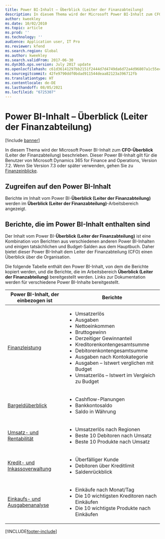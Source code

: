 ```yaml
---
title: Power BI-Inhalt – Überblick (Leiter der Finanzabteilung)
description: In diesem Thema wird der Microsoft Power BI-Inhalt zum CFO-Überblick (Leiter der Finanzabteilung) beschrieben.
author: kweekley
ms.date: 10/02/2010
ms.topic: article
ms.prod: ''
ms.technology: ''
audience: Application user, IT Pro
ms.reviewer: kfend
ms.search.region: Global
ms.author: kweekley
ms.search.validFrom: 2017-06-30
ms.dyn365.ops.version: July 2017 update
ms.openlocfilehash: c61d36141297bb2151f2444d7d4749da6d72a4d96807a1c55ecc0d006e4772fb
ms.sourcegitcommit: 42fe9790ddf0bdad911544deaa82123a396712fb
ms.translationtype: HT
ms.contentlocale: de-DE
ms.lasthandoff: 08/05/2021
ms.locfileid: "6725307"
---
```

# <a name="cfo-overview-power-bi-content"></a>Power BI-Inhalt – Überblick (Leiter der Finanzabteilung)

[!include [banner](../includes/banner.md)] 

In diesem Thema wird der Microsoft Power BI-Inhalt zum **CFO-Überblick** (Leiter der Finanzabteilung) beschrieben. Dieser Power BI-Inhalt gilt für die Benutzer von Microsoft Dynamics 365 for Finance and Operations, Version 7.2. Wenn Sie Version 7.3 oder später verwenden, gehen Sie zu [Finanzeinblicke](financial-insights.md).

## <a name="accessing-the-power-bi-content"></a>Zugreifen auf den Power BI-Inhalt

Berichte im Inhalt vom Power BI-**Überblick (Leiter der Finanzabteilung)** werden im **Überblick (Leiter der Finanzabteilung)**-Arbeitsbereich angezeigt.

## <a name="reports-that-are-included-in-the-power-bi-content"></a>Berichte, die im Power BI-Inhalt enthalten sind
Der Inhalt vom Power BI-**Überblick (Leiter der Finanzabteilung)** ist eine Kombination von Berichten aus verschiedenen anderen Power BI-Inhalten und einigen tatsächlichen und Budget-Salden aus dem Hauptbuch. Daher bietet dieser Power BI-Inhalt dem Leiter der Finanzabteilung (CFO) einen Überblick über die Organisation.

Die folgende Tabelle enthält den Power BI-Inhalt, von dem die Berichte kopiert werden, und die Berichte, die im Arbeitsbereich **Überblick (Leiter der Finanzabteilung)** bereitgestellt werden. Links zur Dokumentation werden für verschiedene Power BI-Inhalte bereitgestellt.

| Power BI-Inhalt, der einbezogen ist | Berichte |
|-----------------------------------|---------|
| [Finanzleistung](financial-performance-power-bi-content-pack.md) | <ul><li>Umsatzerlös</li><li>Ausgaben</li><li>Nettoeinkommen</li><li>Bruttogewinn</li><li>Derzeitiger Gewinnanteil</li><li>Kreditorenkontengesamtsumme</li><li>Debitorenkontengesamtsumme</li><li>Ausgaben nach Kontokategorie</li><li>Ausgaben – Istwert verglichen mit Budget</li><li>Umsatzerlös – Istwert im Vergleich zu Budget</li></ul> |
| [Bargeldüberblick](../../../finance/cash-bank-management/Cash-Overview-Power-BI-content.md) | <ul><li>Cashflow-Planungen</li><li>Bankkontosaldo</li><li>Saldo in Währung</li></ul> |
| [Umsatz- und Rentabilität](sales-profitability-performance-content-pack.md) | <ul><li>Umsatzerlös nach Regionen</li><li>Beste 10 Debitoren nach Umsatz</li><li>Beste 10 Produkte nach Umsatz</li></ul> |
| [Kredit- und Inkassoverwaltung](../../../finance/accounts-receivable/credit-collections-power-bi.md) | <ul><li>Überfälliger Kunde</li><li>Debitoren über Kreditlimit</li><li>Saldenrückblick</li></ul> |
| [Einkaufs- und Ausgabenanalyse](../../../finance/accounts-receivable/credit-collections-power-bi.md) | <ul><li>Einkäufe nach Monat/Tag</li><li>Die 10 wichtigsten Kreditoren nach Einkäufen</li><li>Die 10 wichtigste Produkte nach Einkäufen</li></ul> |


[!INCLUDE[footer-include](../../../includes/footer-banner.md)]
